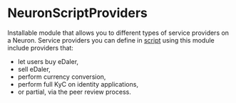 # NeuronScriptProviders

Installable module that allows you to different types of service providers on a Neuron. Service providers you can define in 
[script](https://lab.tagroot.io/Script.md) using this module include providers that:

* let users buy eDaler, 
* sell eDaler, 
* perform currency conversion, 
* perform full KyC on identity applications, 
* or partial, via the peer review process.



